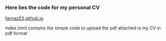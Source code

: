 ### Here lies the code for my personal CV
[farnaz03.github.io](https://farnaz03.github.io)


index.html contains the simple code to upload the pdf
attached is my CV in pdf format
